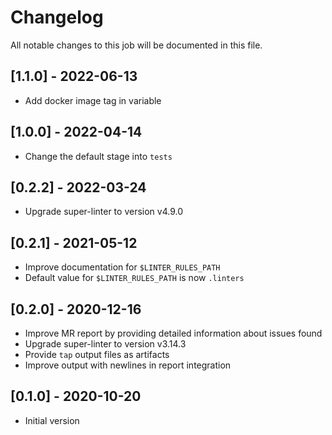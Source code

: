# Changelog
All notable changes to this job will be documented in this file.

## [1.1.0] - 2022-06-13
* Add docker image tag in variable 

## [1.0.0] - 2022-04-14
* Change the default stage into `tests`

## [0.2.2] - 2022-03-24
* Upgrade super-linter to version v4.9.0

## [0.2.1] - 2021-05-12
* Improve documentation for `$LINTER_RULES_PATH`
* Default value for `$LINTER_RULES_PATH` is now `.linters`

## [0.2.0] - 2020-12-16
* Improve MR report by providing detailed information about issues found
* Upgrade super-linter to version v3.14.3
* Provide `tap` output files as artifacts
* Improve output with newlines in report integration

## [0.1.0] - 2020-10-20
* Initial version

